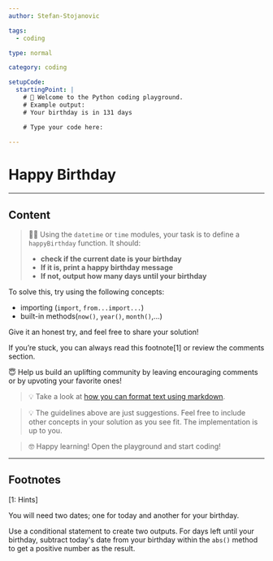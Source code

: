 ```yaml
---
author: Stefan-Stojanovic

tags:
  - coding

type: normal

category: coding

setupCode:
  startingPoint: |
    # 👋 Welcome to the Python coding playground. 
    # Example output:
    # Your birthday is in 131 days

    # Type your code here:
      
---
```


# Happy Birthday

---

## Content

> 👩‍💻 Using the `datetime` or `time` modules, your task is to define a `happyBirthday` function. It should:
> - **check if the current date is your birthday**
> - **If it is, print a happy birthday message**
> - **If not, output how many days until your birthday**

To solve this, try using the following concepts:
- importing (`import`, `from...import...`)
- built-in methods(`now()`, `year()`, `month()`,...)

Give it an honest try, and feel free to share your solution!

If you’re stuck, you can always read this footnote[1] or review the comments section.

😇 Help us build an uplifting community by leaving encouraging comments or by upvoting your favorite ones!

> 💡 Take a look at [how you can format text using markdown](https://www.enki.com/glossary/general/markdown-formatting).

> 💡 The guidelines above are just suggestions. Feel free to include other concepts in your solution as you see fit. The implementation is up to you.

> 🤓 Happy learning! Open the playground and start coding!

---

## Footnotes

[1: Hints]

You will need two dates; one for today and another for your birthday.

Use a conditional statement to create two outputs. For days left until your birthday, subtract today's date from your birthday within the `abs()` method to get a positive number as the result.
